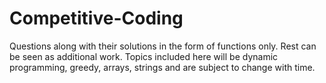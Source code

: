 # Competitive-Coding

Questions along with their solutions in the form of functions only. Rest can be seen as additional work.
Topics included here will be dynamic programming, greedy, arrays, strings and are subject to change with time.
